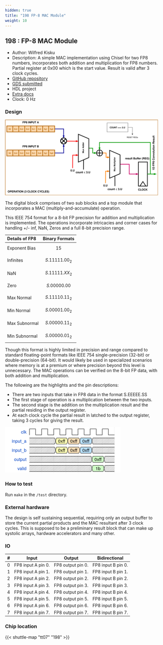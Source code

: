 ```yaml
---
hidden: true
title: "198 FP-8 MAC Module"
weight: 10
---
```


## 198 : FP-8 MAC Module

* Author: Wilfred Kisku
* Description: A simple MAC implementation using Chisel for two FP8 numbers, incorporates both addition and multiplication for FP8 numbers. Partial register at 0x00 which is the start value. Result is valid after 3 clock cycles.
* [GitHub repository](https://github.com/wilfredkisku/tt07_wilfred_fp_mac)
* [GDS submitted](https://github.com/wilfredkisku/tt07_wilfred_fp_mac/actions/runs/9205995826)
* HDL project
* [Extra docs]()
* Clock: 0 Hz

<!---

This file is used to generate your project datasheet. Please fill in the information below and delete any unused
sections.

You can also include images in this folder and reference them in the markdown. Each image must be less than
512 kb in size, and the combined size of all images must be less than 1 MB.
-->


### Design

![block diagram](images/TT07-block-TOP.png)

The digital block comprises of two sub blocks and a top module that incorporates a MAC (multiply-and-accumulate) operation.

This IEEE 754 format for a 8-bit FP precision for addition and multiplication is implemented. The operations incorporate intricacies and corner cases for handling +/- inf, NaN, Zeros and a full 8-bit precision range.

| Details of FP8  | Binary Formats |
| :----------- | :------------: |
|Exponent Bias| $$15$$ |
|Infinites| $$S.11111.00_2$$|
|NaN|$$S.11111.XX_2$$|
|Zero|$$S.00000.00$$|
|Max Normal|$$S.11110.11_2$$|
|Min Normal|$$S.00001.00_2$$|
|Max Subnormal|$$S.00000.11_2$$|
|Min Subnormal|$$S.00000.01_2$$|

Though this format is highly limited in precision and range compared to standard floating-point formats like IEEE 754 single-precision (32-bit) or double-precision (64-bit). It would likely be used in specialized scenarios where memory is at a premium or where precision beyond this level is unnecessary. The MAC operations can be verified on the 8-bit FP data, with both addition and multiplication.

The following are the highlights and the pin descriptions:

- There are two inputs that take in FP8 data in the format S.EEEEE.SS
- The first stage of operation is a multiplication between the two inputs.
- The second stage is the addition on the multiplication result and the partial residing in the output register.
- At each clock cycle the partial result in latched to the output register, taking 3 cycles for giving the result.

![timing diagram](images/operation.png)

### How to test

Run `make` in the `/test` directory.

### External hardware

The design is self sustaining sequential, requiring only an output buffer to store the current partial products and the MAC resultant after 3 clock cycles. This is supposed to be a preliminary result block that can make up systolic arrays, hardware accelerators and many other.


### IO

| #             | Input    | Output   | Bidirectional   |
| ------------- | -------- | -------- | --------------- |
| 0 | FP8 input A pin 0.  | FP8 output pin 0.  | FP8 input B pin 0.        |
| 1 | FP8 input A pin 1.  | FP8 output pin 1.  | FP8 input B pin 1.        |
| 2 | FP8 input A pin 2.  | FP8 output pin 2.  | FP8 input B pin 2.        |
| 3 | FP8 input A pin 3.  | FP8 output pin 3.  | FP8 input B pin 3.        |
| 4 | FP8 input A pin 4.  | FP8 output pin 4.  | FP8 input B pin 4.        |
| 5 | FP8 input A pin 5.  | FP8 output pin 5.  | FP8 input B pin 5.        |
| 6 | FP8 input A pin 6.  | FP8 output pin 6.  | FP8 input B pin 6.        |
| 7 | FP8 input A pin 7.  | FP8 output pin 7.  | FP8 input B pin 7.        |


### Chip location

{{< shuttle-map "tt07" "198" >}}
